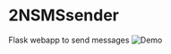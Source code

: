 # 2NSMSsender
Flask webapp to send messages
![Demo](https://user-images.githubusercontent.com/30243661/30633837-d8039b8e-9df5-11e7-9335-9513c9f25626.gif)
